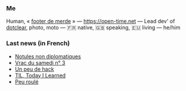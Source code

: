 ### Me

Human, « [footer de merde](https://open-time.net/post/2013/07/17/La-veritable-histoire-du-Footer-de-merde-) » — https://open-time.net — Lead dev' of [dotclear](https://git.dotclear.org/dev/dotclear), photo, moto — 🇫🇷 native, 🇬🇧 speaking, 🇪🇺 living — he/him

### Last news (in French)

<!-- BLOG-POST-LIST:START -->
- [Notules non diplomatiques](https://open-time.net/post/2022/03/20/Notules-non-diplomatiques)
- [Vrac du samedi n° 3](https://open-time.net/post/2022/03/19/Vrac-du-samedi-n-3)
- [Un peu de hack](https://open-time.net/post/2022/03/18/Un-peu-de-hack)
- [TIL, Today I Learned](https://open-time.net/post/2022/03/17/TIL-Today-I-Learned)
- [Peu roulé](https://open-time.net/post/2022/03/16/Peu-roule)
<!-- BLOG-POST-LIST:END -->
